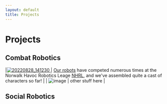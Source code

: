 ```yaml
---
layout: default
title: Projects
---
```

# Projects

## Combat Robotics

|[![20220828_141230](https://user-images.githubusercontent.com/120080301/206369654-83361f4a-6c6d-4617-8ff0-be480bbca768.jpg) ](/projects/our_robots.md) | 
[Our robots](/projects/our_robots.md) have competed numerous times at the Norwalk Havoc Robotics Leage [NHRL](https://www.nhrl.io/), and we've assembled quite a cast of characters so far! |
| ![image](https://user-images.githubusercontent.com/120080301/206375467-4623c546-d600-4dcf-914d-f4bb9f6c2b6f.png) | other stuff here |


## Social Robotics
